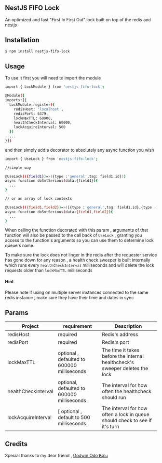 ## NestJS FIFO Lock

An optimized and fast "First In First Out" lock built on top of the redis and nestjs

## Installation

```bash
$ npm install nestjs-fifo-lock
```

## Usage

To use it first you will need to import the module

```bash
import { LockModule } from 'nestjs-fifo-lock';

@Module({
imports:[{
  LockModule.register({
    redisHost: 'localhost',
    redisPort: 6379,
    lockMaxTTL: 60000,
    healthCheckInterval: 60000,
    lockAcquireInterval: 500
  })
  ...
}])
```

and then simply add a decorator to absolutely any async function you wish

```bash
import { UseLock } from 'nestjs-fifo-lock';

//simple way

@UseLock(({field1})=>({type :'general',tag: field1.id}))
async function doSmtSerious(data:{field1}){
  ...
}

// or an array of lock contexts

@UseLock(({field1,field2})=>([{type :'general',tag: field1.id},{type :'general',tag: field2.id}]))
async function doSmtSerious(data:{field1,field2}){
  ...
}
```

When calling the function decorated with this param , arguments of that function will also be passed to the call back of `UseLock` ,
granting you access to the function's arguments so you can use them to determine lock queue's name.

To make sure the lock does not linger in the redis after the requester service has gone down for
any reason , a health check sweeper is built internally which runs every `healthCheckInterval` milliseconds
and will delete the lock requests older than `lockMaxTTL` milliseconds

#### Hint
Please note if using on multiple server instances connected to the same redis instance , make sure they have their time and dates in sync

## Params

| Project                | requirement                                 | Description                                                                  |
|------------------------|---------------------------------------------|------------------------------------------------------------------------------|
| redisHost              | required                                    | Redis's address                                                              |
| redisPort              | required                                    | Redis's port                                                                 |
| lockMaxTTL             | optional , defaulted to 600000 milliseconds | The time it takes before the internal healthcheck's sweeper deletes the lock |
| healthCheckInterval    | optional, defaulted to 600000 milliseconds  | The interval for how often the healthcheck should run                        |
| lockAcquireInterval  | [ optional , default to 500 milliseconds    | The interval for how often a lock in queue should check to see if it's turn  |

## Credits

Special thanks to my dear friend ,  [Godwin Odo Kalu](https://github.com/Godwin324)
